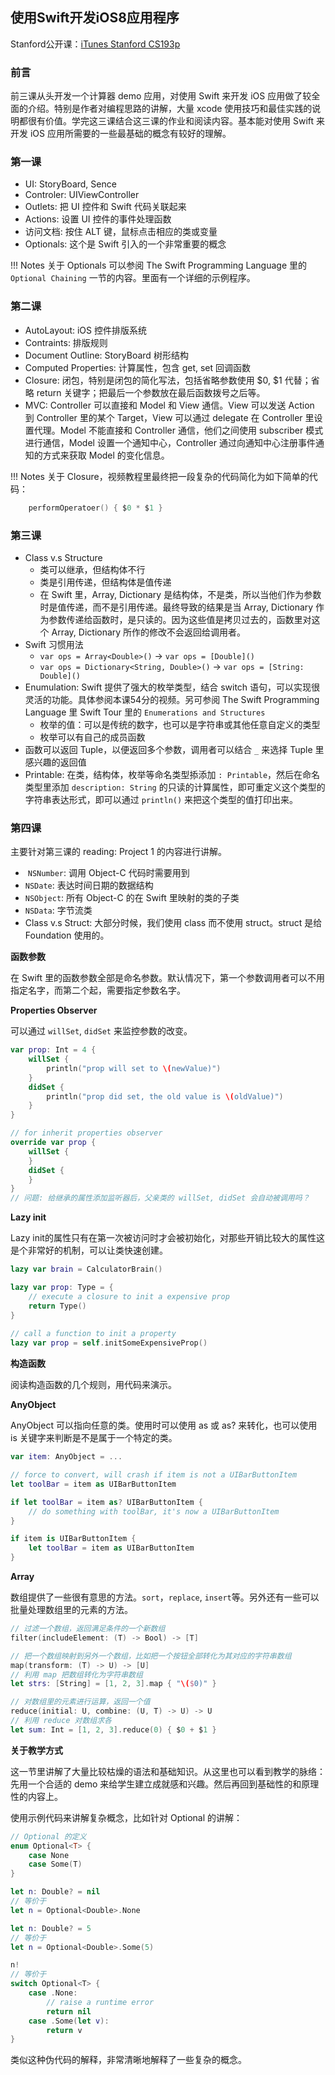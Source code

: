 ## 使用Swift开发iOS8应用程序

Stanford公开课：[iTunes Stanford CS193p][1]

### 前言

前三课从头开发一个计算器 demo 应用，对使用 Swift 来开发 iOS 应用做了较全面的介绍。特别是作者对编程思路的讲解，大量 xcode 使用技巧和最佳实践的说明都很有价值。学完这三课结合这三课的作业和阅读内容。基本能对使用 Swift 来开发 iOS 应用所需要的一些最基础的概念有较好的理解。


### 第一课

* UI: StoryBoard, Sence
* Controler: UIViewController
* Outlets: 把 UI 控件和 Swift 代码关联起来
* Actions: 设置 UI 控件的事件处理函数
* 访问文档: 按住 ALT 键，鼠标点击相应的类或变量
* Optionals: 这个是 Swift 引入的一个非常重要的概念

!!! Notes
关于 Optionals 可以参阅 The Swift Programming Language 里的 `Optional Chaining` 一节的内容。里面有一个详细的示例程序。

### 第二课

* AutoLayout: iOS 控件排版系统
* Contraints: 排版规则
* Document Outline: StoryBoard 树形结构
* Computed Properties: 计算属性，包含 get, set 回调函数
* Closure: 闭包，特别是闭包的简化写法，包括省略参数使用 $0, $1 代替；省略 return 关键字；把最后一个参数放在最后函数拨号之后等。
* MVC: Controller 可以直接和 Model 和 View 通信。View 可以发送 Action 到 Controller 里的某个 Target，View 可以通过 delegate 在 Controller 里设置代理。Model 不能直接和 Controller 通信，他们之间使用 subscriber 模式进行通信，Model 设置一个通知中心，Controller 通过向通知中心注册事件通知的方式来获取 Model 的变化信息。

!!! Notes
关于 Closure，视频教程里最终把一段复杂的代码简化为如下简单的代码：

```swift
	performOperatoer() { $0 * $1 }
```	
### 第三课

* Class v.s Structure
	* 类可以继承，但结构体不行
	* 类是引用传递，但结构体是值传递
	* 在 Swift 里，Array, Dictionary 是结构体，不是类，所以当他们作为参数时是值传递，而不是引用传递。最终导致的结果是当 Array, Dictionary 作为参数传递给函数时，是只读的。因为这些值是拷贝过去的，函数里对这个 Array, Dictionary 所作的修改不会返回给调用者。
* Swift 习惯用法
	* `var ops = Array<Double>()` -> `var ops = [Double]()`
	* `var ops = Dictionary<String, Double>()` -> `var ops = [String: Double]()`
* Enumulation: Swift 提供了强大的枚举类型，结合 switch 语句，可以实现很灵活的功能。具体参阅本课54分的视频。另可参阅 The Swift Programming Language 里 Swift Tour 里的 `Enumerations and Structures`
	* 枚举的值：可以是传统的数字，也可以是字符串或其他任意自定义的类型
	* 枚举可以有自己的成员函数
* 函数可以返回 Tuple，以便返回多个参数，调用者可以结合 `_` 来选择 Tuple 里感兴趣的返回值
* Printable: 在类，结构体，枚举等命名类型掭添加 `: Printable`，然后在命名类型里添加 `description: String` 的只读的计算属性，即可重定义这个类型的字符串表达形式，即可以通过 `println()` 来把这个类型的值打印出来。

### 第四课

主要针对第三课的 reading: Project 1 的内容进行讲解。

*  `NSNumber`: 调用 Object-C 代码时需要用到
*  `NSDate`: 表达时间日期的数据结构
*  `NSObject`: 所有 Object-C 的在 Swift 里映射的类的子类
*  `NSData`: 字节流类
*  Class v.s Struct: 大部分时候，我们使用 class 而不使用 struct。struct 是给 Foundation 使用的。

**函数参数**

在 Swift 里的函数参数全部是命名参数。默认情况下，第一个参数调用者可以不用指定名字，而第二个起，需要指定参数名字。

**Properties Observer**

可以通过 `willSet`, `didSet` 来监控参数的改变。

```swift
var prop: Int = 4 {
	willSet {
		println("prop will set to \(newValue)")
	}
	didSet {
		println("prop did set, the old value is \(oldValue)")
	}
}

// for inherit properties observer
override var prop {
	willSet {
	}
	didSet {
	}
}
// 问题: 给继承的属性添加监听器后，父亲类的 willSet, didSet 会自动被调用吗？
```

**Lazy init**

Lazy init的属性只有在第一次被访问时才会被初始化，对那些开销比较大的属性这是个非常好的机制，可以让类快速创建。

```swift
lazy var brain = CalculatorBrain()

lazy var prop: Type = {
	// execute a closure to init a expensive prop
	return Type()
}
 
// call a function to init a property
lazy var prop = self.initSomeExpensiveProp()
```

**构造函数**

阅读构造函数的几个规则，用代码来演示。

**AnyObject**

AnyObject 可以指向任意的类。使用时可以使用 as 或 as? 来转化，也可以使用 is 关键字来判断是不是属于一个特定的类。

```swift
var item: AnyObject = ...

// force to convert, will crash if item is not a UIBarButtonItem
let toolBar = item as UIBarButtonItem

if let toolBar = item as? UIBarButtonItem {
	// do something with toolBar, it's now a UIBarButtonItem
}

if item is UIBarButtonItem {
	let toolBar = item as UIBarButtonItem
}

```

**Array<T>**

数组提供了一些很有意思的方法。`sort`，`replace`, `insert`等。另外还有一些可以批量处理数组里的元素的方法。

```swift
// 过滤一个数组，返回满足条件的一个新数组
filter(includeElement: (T) -> Bool) -> [T]

// 把一个数组映射到另外一个数组，比如把一个按钮全部转化为其对应的字符串数组
map(transform: (T) -> U) -> [U]
// 利用 map 把数组转化为字符串数组
let strs: [String] = [1, 2, 3].map { "\($0)" }

// 对数组里的元素进行运算，返回一个值
reduce(initial: U, combine: (U, T) -> U) -> U
// 利用 reduce 对数组求各
let sum: Int = [1, 2, 3].reduce(0) { $0 + $1 }
```

**关于教学方式**

这一节里讲解了大量比较枯燥的语法和基础知识。从这里也可以看到教学的脉络：先用一个合适的 demo 来给学生建立成就感和兴趣。然后再回到基础性的和原理性的内容上。

使用示例代码来讲解复杂概念，比如针对 Optional 的讲解：

```swift
// Optional 的定义
enum Optional<T> {
	case None
	case Some(T)
}

let n: Double? = nil
// 等价于
let n = Optional<Double>.None

let n: Double? = 5
// 等价于
let n = Optional<Double>.Some(5)

n!
// 等价于
switch Optional<T> {
	case .None:
		// raise a runtime error
		return nil
	case .Some(let v):
		return v
}
```
类似这种伪代码的解释，非常清晰地解释了一些复杂的概念。

[1]: https://itunesu.itunes.apple.com/WebObjects/LZDirectory.woa/ra/directory/courses/961180099/feed